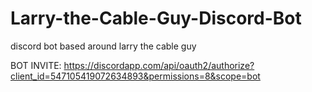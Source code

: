 # Larry-the-Cable-Guy-Discord-Bot
discord bot based around larry the cable guy

BOT INVITE:
https://discordapp.com/api/oauth2/authorize?client_id=547105419072634893&permissions=8&scope=bot
